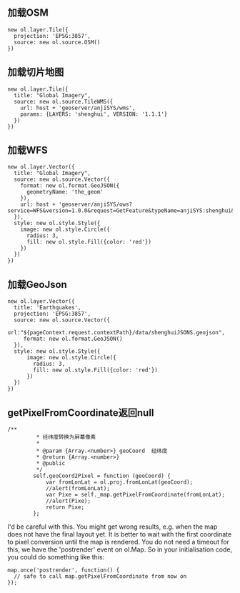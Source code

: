 ## 加载OSM
```
new ol.layer.Tile({
  projection: 'EPSG:3857',
  source: new ol.source.OSM()
})
```
## 加载切片地图
```
new ol.layer.Tile({
  title: "Global Imagery",
  source: new ol.source.TileWMS({
    url: host + 'geoserver/anjiSYS/wms',
    params: {LAYERS: 'shenghui', VERSION: '1.1.1'}
  })
})
```
## 加载WFS
```
new ol.layer.Vector({
  title: "Global Imagery",
  source: new ol.source.Vector({
    format: new ol.format.GeoJSON({
      geometryName: 'the_geom'
    }),
    url: host + 'geoserver/anjiSYS/ows?service=WFS&version=1.0.0&request=GetFeature&typeName=anjiSYS:shenghui&maxFeatures=50&outputFormat=application/json'
  }),
  style: new ol.style.Style({
    image: new ol.style.Circle({
      radius: 3,
      fill: new ol.style.Fill({color: 'red'})
    })
  })
})
```
## 加载GeoJson
```
new ol.layer.Vector({
  title: 'Earthquakes',
  projection: 'EPSG:3857',
  source: new ol.source.Vector({
     url:"${pageContext.request.contextPath}/data/shenghuiJSONS.geojson",
     format: new ol.format.GeoJSON()
  }),
  style: new ol.style.Style({
      image: new ol.style.Circle({
        radius: 3,
        fill: new ol.style.Fill({color: 'red'})
      })
  })
})
```
## getPixelFromCoordinate返回null
```
/**
         * 经纬度转换为屏幕像素
         *
         * @param {Array.<number>} geoCoord  经纬度
         * @return {Array.<number>}
         * @public
         */
        self.geoCoord2Pixel = function (geoCoord) {
            var fromLonLat = ol.proj.fromLonLat(geoCoord);
            //alert(fromLonLat);
            var Pixe = self._map.getPixelFromCoordinate(fromLonLat);
            //alert(Pixe);
            return Pixe;
        };
```

I'd be careful with this. You might get wrong results, e.g. when the map does not have the final layout yet. It is better to wait with the first coordinate to pixel conversion until the map is rendered. You do not need a timeout for this, we have the 'postrender' event on ol.Map. So in your initialisation code, you could do something like this:
```
map.once('postrender', function() {
  // safe to call map.getPixelFromCoordinate from now on
});
```




























